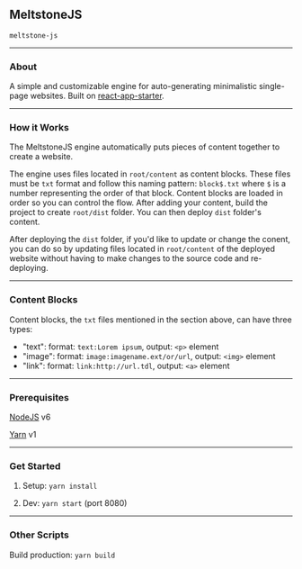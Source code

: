 ## MeltstoneJS

`meltstone-js`

---

### About

A simple and customizable engine for auto-generating minimalistic single-page websites. Built on [react-app-starter](https://github.com/honarpour/react-app-starter).

---

### How it Works

The MeltstoneJS engine automatically puts pieces of content together to create a website.

The engine uses files located in `root/content` as content blocks. These files must be `txt` format and follow this naming pattern: `block$.txt` where `$` is a number representing the order of that block. Content blocks are loaded in order so you can control the flow. After adding your content, build the project to create `root/dist` folder. You can then deploy `dist` folder's content.

After deploying the `dist` folder, if you'd like to update or change the conent, you can do so by updating files located in `root/content` of the deployed website without having to make changes to the source code and re-deploying.

---

### Content Blocks

Content blocks, the `txt` files mentioned in the section above, can have three types:

* "text": format: `text:Lorem ipsum`, output: `<p>` element
* "image": format: `image:imagename.ext/or/url`, output: `<img>` element
* "link": format: `link:http://url.tdl`, output: `<a>` element

---

### Prerequisites

[NodeJS](https://nodejs.org) v6

[Yarn](https://yarnpkg.com) v1

---

### Get Started

1. Setup: `yarn install`

2. Dev: `yarn start` (port 8080)

---

### Other Scripts

Build production: `yarn build`

